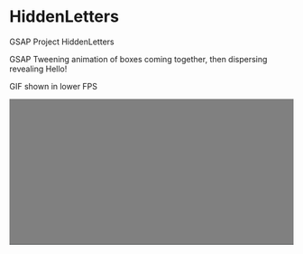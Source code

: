 # HiddenLetters
GSAP Project HiddenLetters

GSAP Tweening animation of boxes coming together, then dispersing revealing Hello!

GIF shown in lower FPS

![](https://github.com/Kevin-Hy/HiddenLetters/blob/main/hidden%20letters.gif)
